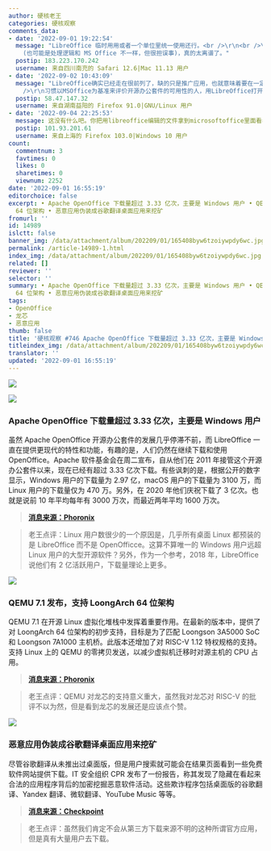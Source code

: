 ```yaml
---
author: 硬核老王
categories: 硬核观察
comments_data:
- date: '2022-09-01 19:22:54'
  message: "LibreOffice 临时用用或者一个单位里统一使用还行。<br />\r\n<br />\r\n看 PDF 格式都能乱，就离谱。前几天对一张表格进行筛选，结果把有些单元的数据移除了
    (也可能是处理逻辑和 MS Office 不一样，但很担误事)，真的太离谱了。"
  postip: 183.223.170.242
  username: 来自四川南充的 Safari 12.6|Mac 11.13 用户
- date: '2022-09-02 10:43:09'
  message: "LibreOffice确实已经走在很前列了，缺的只是推广应用，也就意味着要在一定领域破除MSOffice用户黏性。<br />\r\n<br
    />\r\n习惯以MSOffice为基准来评价开源办公套件的可用性的人，用LibreOffice打开MSOffice文件格式，然后体验到的只有一个“闭源格式兼容性”而已，下意识地忽视了LibreOffice本身。"
  postip: 58.47.147.32
  username: 来自湖南益阳的 Firefox 91.0|GNU/Linux 用户
- date: '2022-09-04 22:25:53'
  message: 这没有什么吧。你把用libreoffice编辑的文件拿到microsoftoffice里面看看。
  postip: 101.93.201.61
  username: 来自上海的 Firefox 103.0|Windows 10 用户
count:
  commentnum: 3
  favtimes: 0
  likes: 0
  sharetimes: 0
  viewnum: 2252
date: '2022-09-01 16:55:19'
editorchoice: false
excerpt: • Apache OpenOffice 下载量超过 3.33 亿次，主要是 Windows 用户 • QEMU 7.1 发布，支持 LoongArch
  64 位架构 • 恶意应用伪装成谷歌翻译桌面应用来挖矿
fromurl: ''
id: 14989
islctt: false
banner_img: /data/attachment/album/202209/01/165408byw6tzoiywpdy6wc.jpg
permalink: /article-14989-1.html
index_img: /data/attachment/album/202209/01/165408byw6tzoiywpdy6wc.jpg
related: []
reviewer: ''
selector: ''
summary: • Apache OpenOffice 下载量超过 3.33 亿次，主要是 Windows 用户 • QEMU 7.1 发布，支持 LoongArch
  64 位架构 • 恶意应用伪装成谷歌翻译桌面应用来挖矿
tags:
- OpenOffice
- 龙芯
- 恶意应用
thumb: false
title: '硬核观察 #746 Apache OpenOffice 下载量超过 3.33 亿次，主要是 Windows 用户'
titleindex_img: /data/attachment/album/202209/01/165408byw6tzoiywpdy6wc.jpg
translator: ''
updated: '2022-09-01 16:55:19'
---
```


![](/data/attachment/album/202209/01/165408byw6tzoiywpdy6wc.jpg)


![](/data/attachment/album/202209/01/165415wqpblmaz3ovaj3d3.jpg)


### Apache OpenOffice 下载量超过 3.33 亿次，主要是 Windows 用户


虽然 Apache OpenOffice 开源办公套件的发展几乎停滞不前，而 LibreOffice 一直在提供更现代的特性和功能，有趣的是，人们仍然在继续下载和使用 OpenOffice。Apache 软件基金会在周二宣布，自从他们在 2011 年接管这个开源办公套件以来，现在已经有超过 3.33 亿次下载。有些讽刺的是，根据公开的数字显示，Windows 用户的下载量为 2.97 亿，macOS 用户的下载量为 3100 万，而 Linux 用户的下载量仅为 470 万。另外，在 2020 年他们庆祝下载了 3 亿次。也就是说前 10 年平均每年有 3000 万次，而最近两年平均 1600 万次。



> 
> **[消息来源：Phoronix](https://www.phoronix.com/news/Apache-OpenOffice-333-Million)**
> 
> 
> 



> 
> 老王点评：Linux 用户数很少的一个原因是，几乎所有桌面 Linux 都预装的是 LibreOffice 而不是 OpenOfficce。这算不算唯一的 Windows 用户远超 Linux 用户的大型开源软件？另外，作为一个参考，2018 年，LibreOffice 说他们有 2 亿活跃用户，下载量理论上更多。
> 
> 
> 


![](/data/attachment/album/202209/01/165429s5aa50sfqqhtrysw.jpg)


### QEMU 7.1 发布，支持 LoongArch 64 位架构


QEMU 7.1 在开源 Linux 虚拟化堆栈中发挥着重要作用。在最新的版本中，提供了对 LoongArch 64 位架构的初步支持，目标是为了匹配 Loongson 3A5000 SoC 和 Loongson 7A1000 主机桥。此版本还增加了对 RISC-V 1.12 特权规格的支持。支持 Linux 上的 QEMU 的零拷贝发送，以减少虚拟机迁移时对源主机的 CPU 占用。



> 
> **[消息来源：Phoronix](https://www.phoronix.com/news/QEMU-7.1-Released)**
> 
> 
> 



> 
> 老王点评：QEMU 对龙芯的支持意义重大，虽然我对龙芯对 RISC-V 的批评不以为然，但是看到龙芯的发展还是应该点个赞。
> 
> 
> 


![](/data/attachment/album/202209/01/165449offsll5u53xduf55.jpg)


### 恶意应用伪装成谷歌翻译桌面应用来挖矿


尽管谷歌翻译从未推出过桌面版，但是用户搜索就可能会在结果页面看到一些免费软件网站提供下载。IT 安全组织 CPR 发布了一份报告，称其发现了隐藏在看起来合法的应用程序背后的加密挖掘恶意软件活动。这些欺诈程序包括桌面版的谷歌翻译、Yandex 翻译、微软翻译、YouTube Music 等等。



> 
> **[消息来源：Checkpoint](https://research.checkpoint.com/2022/check-point-research-detects-crypto-miner-malware-disguised-as-google-translate-desktop-and-other-legitimate-applications/)**
> 
> 
> 



> 
> 老王点评：虽然我们肯定不会从第三方下载来源不明的这种所谓官方应用，但是真有大量用户去下载。
> 
> 
>
